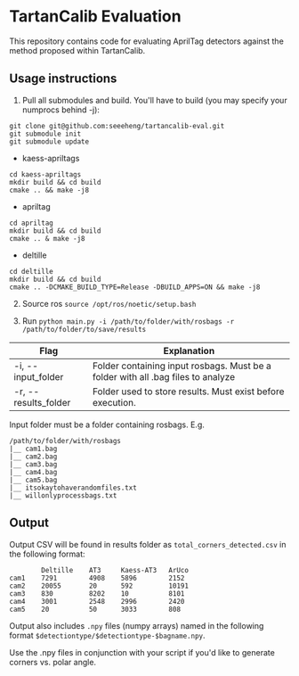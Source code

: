 # TartanCalib Evaluation

This repository contains code for evaluating AprilTag detectors against the method proposed within TartanCalib.

## Usage instructions
1. Pull all submodules and build. You'll have to build (you may specify your numprocs behind -j):

```
git clone git@github.com:seeeheng/tartancalib-eval.git
git submodule init 
git submodule update
```

- kaess-apriltags
```
cd kaess-apriltags
mkdir build && cd build
cmake .. && make -j8
```
- apriltag
```
cd apriltag
mkdir build && cd build
cmake .. & make -j8
```
- deltille
```
cd deltille
mkdir build && cd build
cmake .. -DCMAKE_BUILD_TYPE=Release -DBUILD_APPS=ON && make -j8
```

2. Source ros
`source /opt/ros/noetic/setup.bash`

3. Run
``` python main.py -i /path/to/folder/with/rosbags -r /path/to/folder/to/save/results ```

| Flag                 | Explanation                                                                      |
|----------------------|----------------------------------------------------------------------------------|
| -i, --input_folder   | Folder containing input rosbags. Must be a folder with all .bag files to analyze |
| -r, --results_folder | Folder used to store results. Must exist before execution.                       |

Input folder must be a folder containing rosbags. E.g. 

```
/path/to/folder/with/rosbags
|__ cam1.bag
|__ cam2.bag
|__ cam3.bag
|__ cam4.bag
|__ cam5.bag
|__ itsokaytohaverandomfiles.txt
|__ willonlyprocessbags.txt
```

## Output

Output CSV will be found in results folder as `total_corners_detected.csv` in the following format:
```
	    Deltille	AT3	    Kaess-AT3	ArUco
cam1	7291	    4908    5896	    2152
cam2    20055       20      592         10191
cam3    830         8202    10          8101
cam4	3001	    2548	2996	    2420
cam5    20          50      3033        808
```

Output also includes `.npy` files (numpy arrays) named in the following format `$detectiontype/$detectiontype-$bagname.npy`.

Use the .npy files in conjunction with your script if you'd like to generate corners vs. polar angle.
